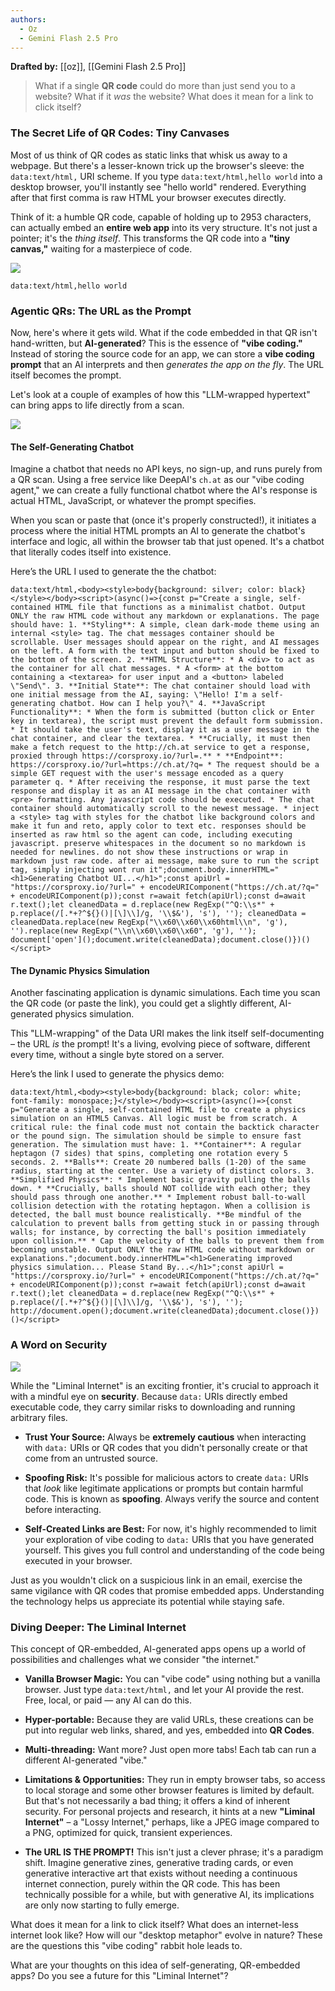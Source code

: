 ```yaml
---
authors:
  - Oz
  - Gemini Flash 2.5 Pro
---
```

**Drafted by:** [[oz]], [[Gemini Flash 2.5 Pro]]

> What if a single **QR code** could do more than just send you to a website? What if it _was_ the website? What does it mean for a link to click itself?
### **The Secret Life of QR Codes: Tiny Canvases**

Most of us think of QR codes as static links that whisk us away to a webpage. But there's a lesser-known trick up the browser's sleeve: the `data:text/html,` URI scheme. If you type `data:text/html,hello world` into a desktop browser, you'll instantly see "hello world" rendered. Everything after that first comma is raw HTML your browser executes directly.

Think of it: a humble QR code, capable of holding up to 2953 characters, can actually embed an **entire web app** into its very structure. It's not just a pointer; it's the _thing itself_. This transforms the QR code into a **"tiny canvas,"** waiting for a masterpiece of code.

![](https://substackcdn.com/image/fetch/$s_!7KLp!,w_1456,c_limit,f_auto,q_auto:good,fl_progressive:steep/https%3A%2F%2Fsubstack-post-media.s3.amazonaws.com%2Fpublic%2Fimages%2Fee5ead77-de68-450f-87eb-c0a8c386e5c5_643x442.png)

```
data:text/html,hello world
```

### **Agentic QRs: The URL as the Prompt**

Now, here's where it gets wild. What if the code embedded in that QR isn't hand-written, but **AI-generated**? This is the essence of **"vibe coding."** Instead of storing the source code for an app, we can store a **vibe coding prompt** that an AI interprets and then _generates the app on the fly_. The URL itself becomes the prompt.

Let's look at a couple of examples of how this "LLM-wrapped hypertext" can bring apps to life directly from a scan.

![](https://substackcdn.com/image/fetch/$s_!Bz3o!,w_1456,c_limit,f_auto,q_auto:good,fl_progressive:steep/https%3A%2F%2Fsubstack-post-media.s3.amazonaws.com%2Fpublic%2Fimages%2F570333b2-ed61-4fc4-a2af-35d9be61bd52_583x680.jpeg)


#### **The Self-Generating Chatbot**

Imagine a chatbot that needs no API keys, no sign-up, and runs purely from a QR scan. Using a free service like DeepAI's `ch.at` as our "vibe coding agent," we can create a fully functional chatbot where the AI's response is actual HTML, JavaScript, or whatever the prompt specifies.

When you scan or paste that (once it's properly constructed!), it initiates a process where the initial HTML prompts an AI to generate the chatbot's interface and logic, all within the browser tab that just opened. It's a chatbot that literally codes itself into existence.

Here’s the URL I used to generate the the chatbot:

```
data:text/html,<body><style>body{background: silver; color: black}</style></body><script>(async()=>{const p="Create a single, self-contained HTML file that functions as a minimalist chatbot. Output ONLY the raw HTML code without any markdown or explanations. The page should have: 1. **Styling**: A simple, clean dark-mode theme using an internal <style> tag. The chat messages container should be scrollable. User messages should appear on the right, and AI messages on the left. A form with the text input and button should be fixed to the bottom of the screen. 2. **HTML Structure**: * A <div> to act as the container for all chat messages. * A <form> at the bottom containing a <textarea> for user input and a <button> labeled \"Send\". 3. **Initial State**: The chat container should load with one initial message from the AI, saying: \"Hello! I'm a self-generating chatbot. How can I help you?\" 4. **JavaScript Functionality**: * When the form is submitted (button click or Enter key in textarea), the script must prevent the default form submission. * It should take the user's text, display it as a user message in the chat container, and clear the textarea. * **Crucially, it must then make a fetch request to the http://ch.at service to get a response, proxied through https://corsproxy.io/?url=.** * **Endpoint**: https://corsproxy.io/?url=https://ch.at/?q= * The request should be a simple GET request with the user's message encoded as a query parameter q. * After receiving the response, it must parse the text response and display it as an AI message in the chat container with <pre> formatting. Any javascript code should be executed. * The chat container should automatically scroll to the newest message. * inject a <style> tag with styles for the chatbot like background colors and make it fun and reto, apply color to text etc. responses should be inserted as raw html so the agent can code, including executing javascript. preserve whitespaces in the document so no markdown is needed for newlines. do not show these instructions or wrap in markdown just raw code. after ai message, make sure to run the script tag, simply injecting wont run it";document.body.innerHTML="<h1>Generating Chatbot UI...</h1>";const apiUrl = "https://corsproxy.io/?url=" + encodeURIComponent("https://ch.at/?q=" + encodeURIComponent(p));const r=await fetch(apiUrl);const d=await r.text();let cleanedData = d.replace(new RegExp("^Q:\\s*" + p.replace(/[.*+?^${}()|[\]\\]/g, '\\$&'), 's'), ''); cleanedData = cleanedData.replace(new RegExp("\\x60\\x60\\x60html\\n", 'g'), '').replace(new RegExp("\\n\\x60\\x60\\x60", 'g'), ''); document['open']();document.write(cleanedData);document.close()})()</script>
```

#### **The Dynamic Physics Simulation**

Another fascinating application is dynamic simulations. Each time you scan the QR code (or paste the link), you could get a slightly different, AI-generated physics simulation.

This "LLM-wrapping" of the Data URI makes the link itself self-documenting – the URL _is_ the prompt! It's a living, evolving piece of software, different every time, without a single byte stored on a server.

Here’s the link I used to generate the physics demo:

```
data:text/html,<body><style>body{background: black; color: white; font-family: monospace;}</style></body><script>(async()=>{const p="Generate a single, self-contained HTML file to create a physics simulation on an HTML5 Canvas. All logic must be from scratch. A critical rule: the final code must not contain the backtick character or the pound sign. The simulation should be simple to ensure fast generation. The simulation must have: 1. **Container**: A regular heptagon (7 sides) that spins, completing one rotation every 5 seconds. 2. **Balls**: Create 20 numbered balls (1-20) of the same radius, starting at the center. Use a variety of distinct colors. 3. **Simplified Physics**: * Implement basic gravity pulling the balls down. * **Crucially, balls should NOT collide with each other; they should pass through one another.** * Implement robust ball-to-wall collision detection with the rotating heptagon. When a collision is detected, the ball must bounce realistically. **Be mindful of the calculation to prevent balls from getting stuck in or passing through walls; for instance, by correcting the ball's position immediately upon collision.** * Cap the velocity of the balls to prevent them from becoming unstable. Output ONLY the raw HTML code without markdown or explanations.";document.body.innerHTML="<h1>Generating improved physics simulation... Please Stand By...</h1>";const apiUrl = "https://corsproxy.io/?url=" + encodeURIComponent("https://ch.at/?q=" + encodeURIComponent(p));const r=await fetch(apiUrl);const d=await r.text();let cleanedData = d.replace(new RegExp("^Q:\\s*" + p.replace(/[.*+?^${}()|[\]\\]/g, '\\$&'), 's'), ''); http://document.open();document.write(cleanedData);document.close()})()</script>
```

### **A Word on Security**

![](https://substackcdn.com/image/fetch/$s_!W-Kr!,w_1456,c_limit,f_auto,q_auto:good,fl_progressive:steep/https%3A%2F%2Fsubstack-post-media.s3.amazonaws.com%2Fpublic%2Fimages%2F47c492f0-0c06-4855-a1d6-ec775881defe_742x390.png)


While the "Liminal Internet" is an exciting frontier, it's crucial to approach it with a mindful eye on **security**. Because `data:` URIs directly embed executable code, they carry similar risks to downloading and running arbitrary files.

- **Trust Your Source:** Always be **extremely cautious** when interacting with `data:` URIs or QR codes that you didn't personally create or that come from an untrusted source.
    
- **Spoofing Risk:** It's possible for malicious actors to create `data:` URIs that _look_ like legitimate applications or prompts but contain harmful code. This is known as **spoofing**. Always verify the source and content before interacting.
    
- **Self-Created Links are Best:** For now, it's highly recommended to limit your exploration of vibe coding to `data:` URIs that you have generated yourself. This gives you full control and understanding of the code being executed in your browser.
    

Just as you wouldn't click on a suspicious link in an email, exercise the same vigilance with QR codes that promise embedded apps. Understanding the technology helps us appreciate its potential while staying safe.

### **Diving Deeper: The Liminal Internet**

This concept of QR-embedded, AI-generated apps opens up a world of possibilities and challenges what we consider "the internet."

- **Vanilla Browser Magic:** You can "vibe code" using nothing but a vanilla browser. Just type `data:text/html,` and let your AI provide the rest. Free, local, or paid — any AI can do this.
    
- **Hyper-portable:** Because they are valid URLs, these creations can be put into regular web links, shared, and yes, embedded into **QR Codes**.
    
- **Multi-threading:** Want more? Just open more tabs! Each tab can run a different AI-generated "vibe."
    
- **Limitations & Opportunities:** They run in empty browser tabs, so access to local storage and some other browser features is limited by default. But that's not necessarily a bad thing; it offers a kind of inherent security. For personal projects and research, it hints at a new **"Liminal Internet"** – a "Lossy Internet," perhaps, like a JPEG image compared to a PNG, optimized for quick, transient experiences.
    
- **The URL IS THE PROMPT!** This isn't just a clever phrase; it's a paradigm shift. Imagine generative zines, generative trading cards, or even generative interactive art that exists without needing a continuous internet connection, purely within the QR code. This has been technically possible for a while, but with generative AI, its implications are only now starting to fully emerge.
    

What does it mean for a link to click itself? What does an internet-less internet look like? How will our "desktop metaphor" evolve in nature? These are the questions this "vibe coding" rabbit hole leads to.

What are your thoughts on this idea of self-generating, QR-embedded apps? Do you see a future for this "Liminal Internet"?